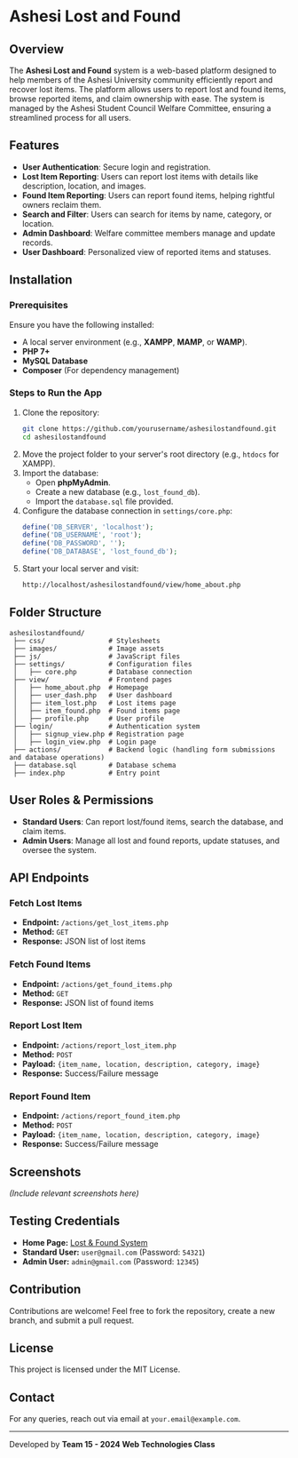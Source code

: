 # Ashesi Lost and Found

## Overview
The **Ashesi Lost and Found** system is a web-based platform designed to help members of the Ashesi University community efficiently report and recover lost items. The platform allows users to report lost and found items, browse reported items, and claim ownership with ease. The system is managed by the Ashesi Student Council Welfare Committee, ensuring a streamlined process for all users.

## Features
- **User Authentication**: Secure login and registration.
- **Lost Item Reporting**: Users can report lost items with details like description, location, and images.
- **Found Item Reporting**: Users can report found items, helping rightful owners reclaim them.
- **Search and Filter**: Users can search for items by name, category, or location.
- **Admin Dashboard**: Welfare committee members manage and update records.
- **User Dashboard**: Personalized view of reported items and statuses.

## Installation
### Prerequisites
Ensure you have the following installed:
- A local server environment (e.g., **XAMPP**, **MAMP**, or **WAMP**).
- **PHP 7+**
- **MySQL Database**
- **Composer** (For dependency management)

### Steps to Run the App
1. Clone the repository:
   ```sh
   git clone https://github.com/yourusername/ashesilostandfound.git
   cd ashesilostandfound
   ```
2. Move the project folder to your server's root directory (e.g., `htdocs` for XAMPP).
3. Import the database:
   - Open **phpMyAdmin**.
   - Create a new database (e.g., `lost_found_db`).
   - Import the `database.sql` file provided.
4. Configure the database connection in `settings/core.php`:
   ```php
   define('DB_SERVER', 'localhost');
   define('DB_USERNAME', 'root');
   define('DB_PASSWORD', '');
   define('DB_DATABASE', 'lost_found_db');
   ```
5. Start your local server and visit:
   ```sh
   http://localhost/ashesilostandfound/view/home_about.php
   ```

## Folder Structure
```
ashesilostandfound/
 ├── css/                # Stylesheets
 ├── images/             # Image assets
 ├── js/                 # JavaScript files
 ├── settings/           # Configuration files
 │   ├── core.php        # Database connection
 ├── view/               # Frontend pages
 │   ├── home_about.php  # Homepage
 │   ├── user_dash.php   # User dashboard
 │   ├── item_lost.php   # Lost items page
 │   ├── item_found.php  # Found items page
 │   ├── profile.php     # User profile
 ├── login/              # Authentication system
 │   ├── signup_view.php # Registration page
 │   ├── login_view.php  # Login page
 ├── actions/            # Backend logic (handling form submissions and database operations)
 ├── database.sql        # Database schema
 ├── index.php           # Entry point
```

## User Roles & Permissions
- **Standard Users**: Can report lost/found items, search the database, and claim items.
- **Admin Users**: Manage all lost and found reports, update statuses, and oversee the system.

## API Endpoints
### Fetch Lost Items
- **Endpoint:** `/actions/get_lost_items.php`
- **Method:** `GET`
- **Response:** JSON list of lost items

### Fetch Found Items
- **Endpoint:** `/actions/get_found_items.php`
- **Method:** `GET`
- **Response:** JSON list of found items

### Report Lost Item
- **Endpoint:** `/actions/report_lost_item.php`
- **Method:** `POST`
- **Payload:** `{item_name, location, description, category, image}`
- **Response:** Success/Failure message

### Report Found Item
- **Endpoint:** `/actions/report_found_item.php`
- **Method:** `POST`
- **Payload:** `{item_name, location, description, category, image}`
- **Response:** Success/Failure message

## Screenshots
*(Include relevant screenshots here)*

## Testing Credentials
- **Home Page:** [Lost & Found System](http://localhost/ashesilostandfound/view/home_about.php)
- **Standard User:** `user@gmail.com` (Password: `54321`)
- **Admin User:** `admin@gmail.com` (Password: `12345`)

## Contribution
Contributions are welcome! Feel free to fork the repository, create a new branch, and submit a pull request.

## License
This project is licensed under the MIT License.

## Contact
For any queries, reach out via email at `your.email@example.com`.

---
Developed by **Team 15 - 2024 Web Technologies Class**
